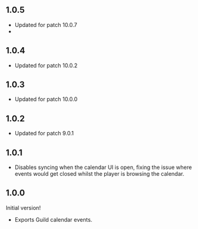 ## 1.0.5
* Updated for patch 10.0.7
* 
## 1.0.4
* Updated for patch 10.0.2

## 1.0.3
* Updated for patch 10.0.0

## 1.0.2
* Updated for patch 9.0.1

## 1.0.1
* Disables syncing when the calendar UI is open, fixing the issue where events would get closed whilst the player is browsing the calendar.

## 1.0.0
Initial version!
* Exports Guild calendar events.